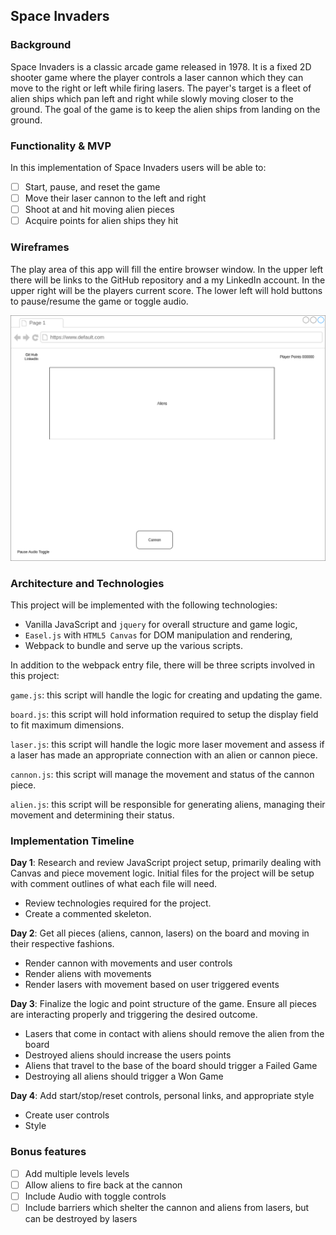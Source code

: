 ## Space Invaders

### Background

Space Invaders is a classic arcade game released in 1978. It is a fixed 2D shooter game where the player controls a laser cannon which they can move to the right or left while firing lasers. The payer's target is a fleet of alien ships which pan left and right while slowly moving closer to the ground. The goal of the game is to keep the alien ships from landing on the ground.

### Functionality & MVP  

In this implementation of Space Invaders users will be able to:

- [ ] Start, pause, and reset the game
- [ ] Move their laser cannon to the left and right
- [ ] Shoot at and hit moving alien pieces
- [ ] Acquire points for alien ships they hit

### Wireframes

The play area of this app will fill the entire browser window. In the upper left there will be links to the GitHub repository and a my LinkedIn account. In the upper right will be the players current score. The lower left will hold buttons to pause/resume the game or toggle audio.

![wireframes](space_invaders.png)

### Architecture and Technologies

This project will be implemented with the following technologies:

- Vanilla JavaScript and `jquery` for overall structure and game logic,
- `Easel.js` with `HTML5 Canvas` for DOM manipulation and rendering,
- Webpack to bundle and serve up the various scripts.

In addition to the webpack entry file, there will be three scripts involved in this project:

`game.js`: this script will handle the logic for creating and updating the game.

`board.js`: this script will hold information required to setup the display field to fit maximum dimensions.

`laser.js`: this script will handle the logic more laser movement and assess if a laser has made an appropriate connection with an alien or cannon piece.

`cannon.js`: this script will manage the movement and status of the cannon piece.

`alien.js`: this script will be responsible for generating aliens, managing their movement and determining their status.

### Implementation Timeline

**Day 1**: Research and review JavaScript project setup, primarily dealing with Canvas and piece movement logic. Initial files for the project will be setup with comment outlines of what each file will need.

- Review technologies required for the project.
- Create a commented skeleton.

**Day 2**: Get all pieces (aliens, cannon, lasers) on the board and moving in their respective fashions.

- Render cannon with movements and user controls
- Render aliens with movements
- Render lasers with movement based on user triggered events

**Day 3**: Finalize the logic and point structure of the game. Ensure all pieces are interacting properly and triggering the desired outcome.

- Lasers that come in contact with aliens should remove the alien from the board
- Destroyed aliens should increase the users points
- Aliens that travel to the base of the board should trigger a Failed Game
- Destroying all aliens should trigger a Won Game


**Day 4**: Add start/stop/reset controls, personal links, and appropriate style

- Create user controls
- Style

### Bonus features

- [ ] Add multiple levels levels
- [ ] Allow aliens to fire back at the cannon
- [ ] Include Audio with toggle controls
- [ ] Include barriers which shelter the cannon and aliens from lasers, but can be destroyed by lasers
